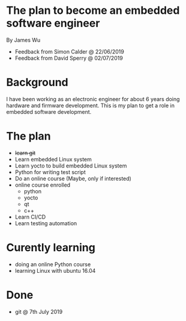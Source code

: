 # The plan to become an embedded software engineer
By James Wu
- Feedback from Simon Calder @ 22/06/2019
- Feedback from David Sperry @ 02/07/2019

# Background
I have been working as an electronic engineer for about 6 years doing hardware and firmware development. This is my plan to get a role in embedded software development.

# The plan
- ~~learn git~~
- Learn embedded Linux system
- Learn yocto to build embedded Linux system
- Python for writing test script
- Do an online course (Maybe, only if interested)
 - online course enrolled
   - python
   - yocto
   - qt
   - c++
- Learn CI/CD
- Learn testing automation

# Curently learning
- doing an online Python course
- learning Linux with ubuntu 16.04

# Done
- git @ 7th July 2019


